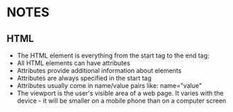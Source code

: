 # NOTES

## HTML

- The HTML element is everything from the start tag to the end tag:
- All HTML elements can have attributes
- Attributes provide additional information about elements
- Attributes are always specified in the start tag
- Attributes usually come in name/value pairs like: name="value"
- The viewport is the user's visible area of a web page. It varies with the device - it will be smaller on a mobile phone than on a computer screen

